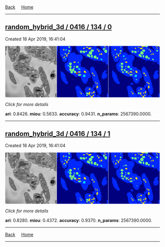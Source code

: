 
[Back](..)&nbsp;&nbsp;&nbsp;&nbsp;&nbsp;[Home](https://leapmanlab.github.io/snapshots)

---

<div class="summary"><a href="0"><h2>random_hybrid_3d / 0416 / 134 / 0</h2></a><p>Created 18 Apr 2019, 16:41:04
</p><a href="0"><img src="0/media/summary.png" align="center"></a><p>
<i>Click for more details</i>
</p></div>

**ari**: 0.8426. **miou**: 0.5633. **accuracy**: 0.9431. **n_params**: 2567390.0000. 

---

<div class="summary"><a href="1"><h2>random_hybrid_3d / 0416 / 134 / 1</h2></a><p>Created 18 Apr 2019, 16:41:04
</p><a href="1"><img src="1/media/summary.png" align="center"></a><p>
<i>Click for more details</i>
</p></div>

**ari**: 0.8280. **miou**: 0.4372. **accuracy**: 0.9370. **n_params**: 2567390.0000. 

---

[Back](..)&nbsp;&nbsp;&nbsp;&nbsp;&nbsp;[Home](https://leapmanlab.github.io/snapshots)

---